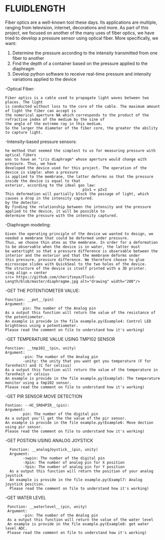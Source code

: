 # FLUIDLENGTH
Fiber optics are a well-known tool these days. Its applications are multiple, ranging from
television, internet, decorations and more. As part of this project, we focused on
another of the many uses of fiber optics, we have tried to develop a pressure sensor using
optical fiber. More specifically, we want:
1. Determine the pressure according to the intensity transmitted from one fiber to another
2. Find the depth of a container based on the pressure applied to the diaphragm
3. Develop python software to receive real-time pressure and intensity variations
applied to the device

-Optical Fiber:

    Fiber optics is a cable used to propagate light waves between two places. The light
    is conducted without loss to the core of the cable. The maximum amount of light the fiber can accept is
    the numerical aperture NA which corresponds to the product of the refractive index of the medium by the sine of
    the angle of the extreme ray in this medium.
    So the larger the diameter of the fiber core, the greater the ability to capture light.
    
-Intensity-based pressure sensors:

    he method that seemed the simplest to us for measuring pressure with optical fibers
    was to have an "iris diaphragm" whose aperture would change with pressure. Thus, we have
    developed the device used for this project. The operation of the device is simple: when a pressure
    is applied to the membrane, the latter deforms so that the pressure inside the device is equal to that
    exterior, according to the ideal gas law:
                                       p1v1 = p2v2
    This deformation will partially block the passage of light, which causes a drop in the intensity captured.
    by the detector.
    By finding the relationship between the intensity and the pressure applied to the device, it will be possible to
    determine the pressure with the intensity captured.
   
   
 -Diaphragm modeling:
 
    Given the operating principle of the device we wanted to design, we needed a membrane that could be deformed under pressure. 
    Thus, we choose thin atex as the membrane. In order for a deformation to be observable when the device is in water, the latter must 
    be watertight so that a pressure difference is observable between the interior and the exterior and that the membrane deforms under
    this pressure. pressure difference. We therefore choose to glue microscope slides with QuickSeal to the two holes of the device.
    The structure of the device is itself printed with a 3D printer.
    <img align = center
    src= https://github.com/cherifseye/Fluid-Length/blob/master/diaphragme.jpg alt="drawing" width="200"/>
    

-GET THE POTENTIOMETER VALUE:

    Fonction: __pot__(pin)
    Argument: 
            pin: The number of the Analog pin
    As a output this function will return the value of the resistance of the potentiometer.
    An example is provide in the file example.py(Example4: Control LED brightness using a potentiometer.
    Please read the comment on file to understand how it's working)
                                                
                                                
                                      
-GET TEMPERATURE VALUE USING TMP102 SENSOR
   
    Fonction: __tmp102__(pin, unity)
    Argument: 
            -pin: The number of the Analog pin
            -unity: the unity that you want get you temperature (F for farenheit) and (C for celsius)
    As a output this function will return the value of the temperature in farenheit or celsius 
    An example is provide in the file example.py(Example5: The temperature monitor using a tmp102 sensor.
    Please read the comment on file to understand how it's working)
   
   
-GET PIR SENSOR MOVE DETECTION
    
    Fontion: --HC_SR04PIR__(pin):
    Argument:
            pin: The number of the digital pin
    As a output you'll get the the value of the pir sensor.
    An example is provide in the file example.py(Example6: Move dection using pir sensor.
    Please read the comment on file to understand how it's working)
    
    
-GET POSTION USING ANALOG JOYSTICK

      Fonction: __analogJoystick__(pin, unity)
      Argument: 
            -swpin: The number of the digital pin
            -Xpin: The number of analog pin for X position
            -Ypin: The number of analog pin for Y position
      As a output this function will return the position of your analog joystick
      An example is provide in the file example.py(Exampl7: Analog joystick position.
      Please read the comment on file to understand how it's working)
      
      
-GET WATER LEVEL

     Fonction: __waterlevel__(pin, unity)
     Argument: 
            -pin: The number of the Analog pin
     As a output this function will return the value of the water level 
     An example is provide in the file example.py(Example8: get water level ADC.
     Please read the comment on file to understand how it's working)

